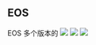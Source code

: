 ## EOS

EOS 多个版本的
[![](https://images.microbadger.com/badges/image/chenmins/eos.svg)](https://microbadger.com/images/chenmins/eos "Get your own image badge on microbadger.com")
[![](https://images.microbadger.com/badges/version/chenmins/eos.svg)](https://microbadger.com/images/chenmins/eos "Get your own version badge on microbadger.com")
[![](https://images.microbadger.com/badges/license/chenmins/eos.svg)](https://microbadger.com/images/chenmins/eos "Get your own license badge on microbadger.com")
